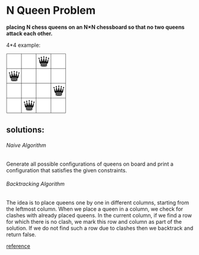 # N Queen Problem
**placing N chess queens on an N×N chessboard so that no two queens attack each other.**

4*4 example:

![](https://github.com/neginkheirmand/N_Queen_Problem/blob/master/sol_4x4_b.png?raw=true)

solutions:
-----

######  Naive Algorithm
Generate all possible configurations of queens on board and print a configuration that satisfies the given constraints.

######  Backtracking Algorithm
The idea is to place queens one by one in different columns, starting from the leftmost column. When we place a queen in a column, we check for clashes with already placed queens. In the current column, if we find a row for which there is no clash, we mark this row and column as part of the solution. If we do not find such a row due to clashes then we backtrack and return false.

[reference](https://www.geeksforgeeks.org/n-queen-problem-backtracking-3/)
